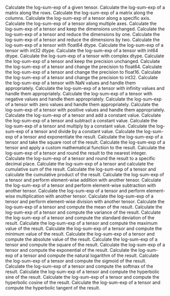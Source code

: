 Calculate the log-sum-exp of a given tensor.
Calculate the log-sum-exp of a matrix along the rows.
Calculate the log-sum-exp of a matrix along the columns.
Calculate the log-sum-exp of a tensor along a specific axis.
Calculate the log-sum-exp of a tensor along multiple axes.
Calculate the log-sum-exp of a tensor and keep the dimensions unchanged.
Calculate the log-sum-exp of a tensor and reduce the dimensions by one.
Calculate the log-sum-exp of a tensor and reduce the dimensions by two.
Calculate the log-sum-exp of a tensor with float64 dtype.
Calculate the log-sum-exp of a tensor with int32 dtype.
Calculate the log-sum-exp of a tensor with int64 dtype.
Calculate the log-sum-exp of a tensor with complex dtype.
Calculate the log-sum-exp of a tensor and keep the precision unchanged.
Calculate the log-sum-exp of a tensor and change the precision to float64.
Calculate the log-sum-exp of a tensor and change the precision to float16.
Calculate the log-sum-exp of a tensor and change the precision to int32.
Calculate the log-sum-exp of a tensor with NaN values and handle them appropriately.
Calculate the log-sum-exp of a tensor with infinity values and handle them appropriately.
Calculate the log-sum-exp of a tensor with negative values and handle them appropriately.
Calculate the log-sum-exp of a tensor with zero values and handle them appropriately.
Calculate the log-sum-exp of a tensor with positive values and handle them appropriately.
Calculate the log-sum-exp of a tensor and add a constant value.
Calculate the log-sum-exp of a tensor and subtract a constant value.
Calculate the log-sum-exp of a tensor and multiply by a constant value.
Calculate the log-sum-exp of a tensor and divide by a constant value.
Calculate the log-sum-exp of a tensor and exponentiate the result.
Calculate the log-sum-exp of a tensor and take the square root of the result.
Calculate the log-sum-exp of a tensor and apply a custom mathematical function to the result.
Calculate the log-sum-exp of a tensor and round the result to the nearest integer.
Calculate the log-sum-exp of a tensor and round the result to a specific decimal place.
Calculate the log-sum-exp of a tensor and calculate the cumulative sum of the result.
Calculate the log-sum-exp of a tensor and calculate the cumulative product of the result.
Calculate the log-sum-exp of a tensor and perform element-wise addition with another tensor.
Calculate the log-sum-exp of a tensor and perform element-wise subtraction with another tensor.
Calculate the log-sum-exp of a tensor and perform element-wise multiplication with another tensor.
Calculate the log-sum-exp of a tensor and perform element-wise division with another tensor.
Calculate the log-sum-exp of a tensor and compute the mean of the result.
Calculate the log-sum-exp of a tensor and compute the variance of the result.
Calculate the log-sum-exp of a tensor and compute the standard deviation of the result.
Calculate the log-sum-exp of a tensor and compute the maximum value of the result.
Calculate the log-sum-exp of a tensor and compute the minimum value of the result.
Calculate the log-sum-exp of a tensor and compute the absolute value of the result.
Calculate the log-sum-exp of a tensor and compute the square of the result.
Calculate the log-sum-exp of a tensor and compute the exponential of the result.
Calculate the log-sum-exp of a tensor and compute the natural logarithm of the result.
Calculate the log-sum-exp of a tensor and compute the sigmoid of the result.
Calculate the log-sum-exp of a tensor and compute the softmax of the result.
Calculate the log-sum-exp of a tensor and compute the hyperbolic sine of the result.
Calculate the log-sum-exp of a tensor and compute the hyperbolic cosine of the result.
Calculate the log-sum-exp of a tensor and compute the hyperbolic tangent of the result.